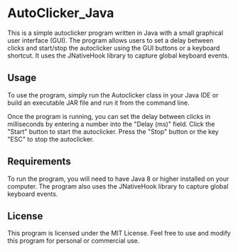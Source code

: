 # AutoClicker_Java
This is a simple autoclicker program written in Java with a small graphical user interface (GUI). The program allows users to set a delay between clicks and start/stop the autoclicker using the GUI buttons or a keyboard shortcut. It uses the JNativeHook library to capture global keyboard events.

## Usage
To use the program, simply run the Autoclicker class in your Java IDE or build an executable JAR file and run it from the command line.

Once the program is running, you can set the delay between clicks in milliseconds by entering a number into the "Delay (ms)" field. Click the "Start" button to start the autoclicker. Press the "Stop" button or the key "ESC" to stop the autoclicker.

## Requirements
To run the program, you will need to have Java 8 or higher installed on your computer. The program also uses the JNativeHook library to capture global keyboard events.

## License
This program is licensed under the MIT License. Feel free to use and modify this program for personal or commercial use.
